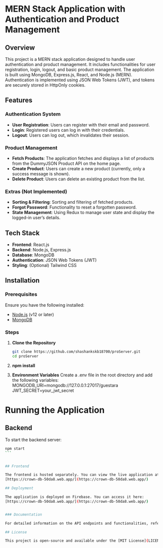 # MERN Stack Application with Authentication and Product Management

## Overview

This project is a MERN stack application designed to handle user authentication and product management. It includes functionalities for user registration, login, logout, and basic product management. The application is built using MongoDB, Express.js, React, and Node.js (MERN). Authentication is implemented using JSON Web Tokens (JWT), and tokens are securely stored in HttpOnly cookies.

## Features

### Authentication System

- **User Registration**: Users can register with their email and password.
- **Login**: Registered users can log in with their credentials.
- **Logout**: Users can log out, which invalidates their session.

### Product Management

- **Fetch Products**: The application fetches and displays a list of products from the DummyJSON Product API on the home page.
- **Create Product**: Users can create a new product (currently, only a success message is shown).
- **Delete Product**: Users can delete an existing product from the list.

### Extras (Not Implemented)

- **Sorting & Filtering**: Sorting and filtering of fetched products.
- **Forgot Password**: Functionality to reset a forgotten password.
- **State Management**: Using Redux to manage user state and display the logged-in user’s details.

## Tech Stack

- **Frontend**: React.js
- **Backend**: Node.js, Express.js
- **Database**: MongoDB
- **Authentication**: JSON Web Tokens (JWT)
- **Styling**: (Optional) Tailwind CSS

## Installation

### Prerequisites

Ensure you have the following installed:

- [Node.js](https://nodejs.org/) (v12 or later)
- [MongoDB](https://www.mongodb.com/)

### Steps

1. **Clone the Repository**

   ```bash
   git clone https://github.com/shashankskb18700/proServer.git
   cd proServer
   ```

2. **npm install**
3. **Environment Variables**
   Create a .env file in the root directory and add the following variables:
   MONGODB_URI=mongodb://127.0.0.1:27017/guestara
   JWT_SECRET=your_jwt_secret

# Running the Application

## Backend

To start the backend server:

````bash
npm start
```


## Frontend

The frontend is hosted separately. You can view the live application at:
[https://crown-db-50da8.web.app/](https://crown-db-50da8.web.app/)

## Deployment

The application is deployed on Firebase. You can access it here:
[https://crown-db-50da8.web.app/](https://crown-db-50da8.web.app/)


### Documentation

For detailed information on the API endpoints and functionalities, refer to the inline comments in the codebase.

## License

This project is open-source and available under the [MIT License](LICENSE).
````

